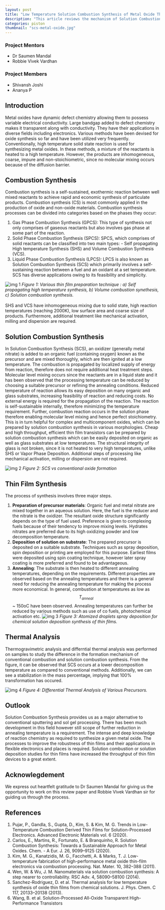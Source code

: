 ```yaml
---
layout: post
title: "Low Temperature Solution Combustion Synthesis of Metal Oxide Thin Films"
description: "This article reviews the mechanism of Solution Combustion Synthesis of metal oxide thin films at lower temperatures as compared to conventional methods."
categories: piston
thumbnail: "scs-metal-oxide.jpg"
---
```


### Project Mentors

- Dr Saumen Mandal
- Robbie Vivek Vardhan

### Project Members

- Shivansh Joshi
- Ananya P

## Introduction

Metal oxides have dynamic defect chemistry allowing them to possess variable electrical conductivity. Large bandgap added to defect chemistry makes it transparent along with conductivity. They have their applications in diverse fields including electronics. Various methods have been devised for oxide synthesis so far and have been utilized very frequently. Conventionally, high temperature solid state reaction is used for synthesizing metal oxides. In these methods, a mixture of the reactants is heated to a high temperature. However, the products are inhomogeneous, coarse, impure and non-stoichiometric, since no molecular mixing occurs because of the diffusion barrier.

## Combustion Synthesis

Combustion synthesis is a self-sustained, exothermic reaction between well mixed reactants to achieve rapid and economic synthesis of particulate products. Combustion synthesis (CS) is most commonly applied in the production of oxide and non-oxide materials. Combustion synthesis processes can be divided into categories based on the phases they occur:

1. Gas Phase Combustion Synthesis (GPCS): This type of synthesis not only comprises of gaseous reactants but also involves gas phase at some part of the reaction.
2. Solid Phase Combustion Synthesis (SPCS): SPCS, which comprises of solid reactants can be classified into two main types: - Self propagating High temperature Synthesis (SHS) and Volume Combustion Synthesis (VCS).
3. Liquid Phase Combustion Synthesis (LPCS): LPCS is also known as Solution Combustion    Synthesis (SCS) which primarily involves a self-sustaining reaction between a fuel and an oxidant at a set temperature. SCS has diverse applications owing to its feasibility and simplicity.

![img 1](/virtual-expo/assets/img/piston/SCS_blog_1.png)
 *Figure 1: Various thin film preparation technique : a) Self propagating high temperature synthesis, b) Volume combustion synethesis, c) Solution combustion synthesis.*
\
\
SHS and VCS have inhomogeneous mixing due to solid state, high reaction temperatures (reaching 2000K), low surface area and coarse size of products. Furthermore, additional treatment like mechanical activation, milling and dispersion are required.

## Solution Combustion Synthesis

In Solution Combustion Synthesis (SCS), an oxidizer (generally metal nitrate) is added to an organic fuel (containing oxygen) known as the precursor and are mixed thoroughly, which are then ignited at a low temperature. The combustion is propagated by localized supply of energy from reaction, therefore does not require additional heat treatment steps. Molecular level mixing occurs since the reactants are in a liquid state and it has been observed that the processing temperature can be reduced by choosing a suitable precursor or refining the annealing conditions. Reduced temperature of reaction allows its easy deposition on many organic and glass substrates, increasing feasibility of reaction and reducing costs.
No external energy is required for the propagation of the reaction. The reaction is self-sustainable internally, therefore minimizing the temperature requirement. Further, combustion reaction occurs in the solution phase therefore enabling molecular level mixing and hence perfect stoichiometry. This is in turn helpful for complex and multicomponent oxides, which can be prepared by solution combustion synthesis in various morphologies.
Cheap and high throughput, efficient thin film transistors can be prepared by solution combustion synthesis which can be easily deposited on organic as well as glass substrates at low temperatures. The structural integrity of glass is not broken, since it is not heated to very high temperatures, unlike SHS or Vapor Phase Deposition. Additional steps of processing like mechanical activation, milling or dispersion are not required.

![img 2](/virtual-expo/assets/img/piston/SCS_blog_2.png)
*Figure 2: SCS vs conventional oxide formation*

## Thin Film Synthesis

The process of synthesis involves three major steps.

1. **Preparation of precursor materials**: Organic fuel and metal nitrate are mixed together in an aqueous solution. Here, the fuel is the reducer and the nitrate is the oxidizer. The resultant oxide structure significantly depends on the type of fuel used. Preference is given to complexing fuels because of their tendency to improve mixing levels. Hydrates nitrates are preferred due to its high oxidizing powder and low decomposition temperature.
2. **Deposition of solution on substrate**: The prepared precursor is deposited on a suitable substrate. Techniques such as spray deposition, spin deposition or printing are employed for this purpose. Earliest films were deposited using spin coating technique, however later spray coating is more preferred and found to be advantageous.
3. **Annealing**: The substrate is then heated to different annealing temperatures, depending on the requirements. Different properties are observed based on the annealing temperatures and there is a general need for reducing the annealing temperature for making the process more economical. In general, combustion at temperatures as low as $$T_{anneal}$$ ~ 150oC have been observed. Annealing temperatures can further be reduced by various methods such as use of co fuels, photochemical activation etc.
![img 3](/virtual-expo/assets/img/piston/SCS_blog_3.png)
*Figure 3: Atomized droplets spray deposition for chemical solution deposition synthesis of thin films.*

## Thermal Analysis

Thermogravimetric analysis and differntial thermal analysis was performed on samples to study the difference in the formation mechanism of conventional combustion and solution combustion synthesis. From the figure, it can be observed that SCS occurs at a lower decomposition temperature as compared to conventional methods. Additionally, we can see a stabilization in the mass percentage, implying that 100% transformation has occured.

![img 4](/virtual-expo/assets/img/piston/SCS_blog_4.png)
*Figure 4: Differential Thermal Analysis of Various Precursors.*

## Outlook

Solution Combustion Synthesis provides us as a major alternative to conventional sputtering and sol gel processing. There has been much development in this field however still scope of further reduction in annealing temperature is a requirement. The intense and deep knowledge of reaction chemistry as required to synthesize a given metal oxide. The processes to improve the robustness of thin films and their applications in flexible electronics and places is required. Solution combustion or solution deposition studies for thin films have increased the throughput of thin film devices to a great extent.

## Acknowlegdement

We express out heartfelt gratitude to Dr Saumen Mandal for giving us the opportunity to work on this review paper and Robbie Vivek Vardhan sir for guiding us through the process.

## References

1. Pujar, P., Gandla, S., Gupta, D., Kim, S. & Kim, M. G. Trends in Low-Temperature Combustion Derived Thin Films for Solution-Processed Electronics. Advanced Electronic Materials vol. 6 (2020).
2. Carlos, E., Martins, R., Fortunato, E. & Branquinho, R. Solution Combustion Synthesis: Towards a Sustainable Approach for Metal Oxides. Chem. - A Eur. J. 26, 9099–9125 (2020).
3. Kim, M. G., Kanatzidis, M. G., Facchetti, A. & Marks, T. J. Low-temperature fabrication of high-performance metal oxide thin-film electronics via combustion processing. Nat. Mater. 10, 382–388 (2011).
4. Wen, W. & Wu, J. M. Nanomaterials via solution combustion synthesis: A step nearer to controllability. RSC Adv. 4, 58090–58100 (2014).
5. Sanchez-Rodriguez, D. et al. Thermal analysis for low temperature synthesis of oxide thin films from chemical solutions. J. Phys. Chem. C 117, 20133–20138 (2013).
6. Wang, B. et al. Solution-Processed All-Oxide Transparent High-Performance Transistors
